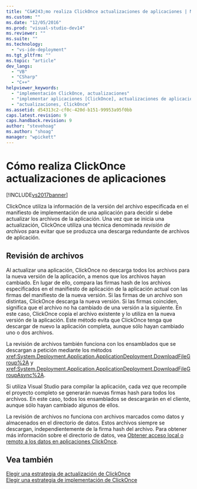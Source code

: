 ```yaml
---
title: "C&#243;mo realiza ClickOnce actualizaciones de aplicaciones | Microsoft Docs"
ms.custom: ""
ms.date: "12/05/2016"
ms.prod: "visual-studio-dev14"
ms.reviewer: ""
ms.suite: ""
ms.technology: 
  - "vs-ide-deployment"
ms.tgt_pltfrm: ""
ms.topic: "article"
dev_langs: 
  - "VB"
  - "CSharp"
  - "C++"
helpviewer_keywords: 
  - "implementación ClickOnce, actualizaciones"
  - "implementar aplicaciones [ClickOnce], actualizaciones de aplicaciones"
  - "actualizaciones, ClickOnce"
ms.assetid: d54313c2-cf0c-420d-b151-99953a95f0bb
caps.latest.revision: 9
caps.handback.revision: 9
author: "stevehoag"
ms.author: "shoag"
manager: "wpickett"
---
```

# C&#243;mo realiza ClickOnce actualizaciones de aplicaciones
[!INCLUDE[vs2017banner](../code-quality/includes/vs2017banner.md)]

ClickOnce utiliza la información de la versión del archivo especificada en el manifiesto de implementación de una aplicación para decidir si debe actualizar los archivos de la aplicación.  Una vez que se inicia una actualización, ClickOnce utiliza una técnica denominada *revisión de archivos* para evitar que se produzca una descarga redundante de archivos de aplicación.  
  
## Revisión de archivos  
 Al actualizar una aplicación, ClickOnce no descarga todos los archivos para la nueva versión de la aplicación, a menos que los archivos hayan cambiado.  En lugar de ello, compara las firmas hash de los archivos especificados en el manifiesto de aplicación de la aplicación actual con las firmas del manifiesto de la nueva versión.  Si las firmas de un archivo son distintas, ClickOnce descarga la nueva versión.  Si las firmas coinciden, significa que el archivo no ha cambiado de una versión a la siguiente.  En este caso, ClickOnce copia el archivo existente y lo utiliza en la nueva versión de la aplicación.  Este método evita que ClickOnce tenga que descargar de nuevo la aplicación completa, aunque sólo hayan cambiado uno o dos archivos.  
  
 La revisión de archivos también funciona con los ensamblados que se descargan a petición mediante los métodos <xref:System.Deployment.Application.ApplicationDeployment.DownloadFileGroup%2A> y <xref:System.Deployment.Application.ApplicationDeployment.DownloadFileGroupAsync%2A>.  
  
 Si utiliza Visual Studio para compilar la aplicación, cada vez que recompile el proyecto completo se generarán nuevas firmas hash para todos los archivos.  En este caso, todos los ensamblados se descargarán en el cliente, aunque sólo hayan cambiado algunos de ellos.  
  
 La revisión de archivos no funciona con archivos marcados como datos y almacenados en el directorio de datos.  Estos archivos siempre se descargan, independientemente de la firma hash del archivo.  Para obtener más información sobre el directorio de datos, vea [Obtener acceso local o remoto a los datos en aplicaciones ClickOnce](../deployment/accessing-local-and-remote-data-in-clickonce-applications.md).  
  
## Vea también  
 [Elegir una estrategia de actualización de ClickOnce](../deployment/choosing-a-clickonce-update-strategy.md)   
 [Elegir una estrategia de implementación de ClickOnce](../deployment/choosing-a-clickonce-deployment-strategy.md)